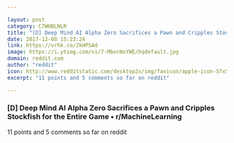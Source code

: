```yaml
---

layout: post
category: C7WHBLNLR
title: "[D] Deep Mind AI Alpha Zero Sacrifices a Pawn and Cripples Stockfish for the Entire Game • r/MachineLearning"
date: 2017-12-08 15:23:24
link: https://vrhk.co/2kHPSAd
image: https://i.ytimg.com/vi/7-MborNxYWE/hqdefault.jpg
domain: reddit.com
author: "reddit"
icon: http://www.redditstatic.com/desktop2x/img/favicon/apple-icon-57x57.png
excerpt: "11 points and 5 comments so far on reddit"

---
```


### [D] Deep Mind AI Alpha Zero Sacrifices a Pawn and Cripples Stockfish for the Entire Game • r/MachineLearning

11 points and 5 comments so far on reddit